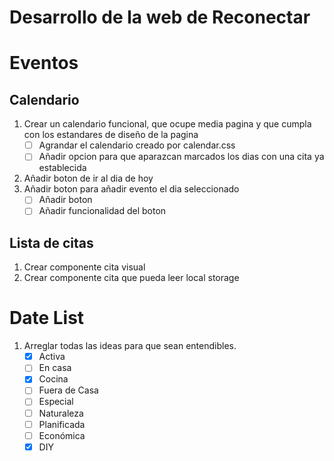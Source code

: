 # Desarrollo de la web de Reconectar


# Eventos
## Calendario
1. Crear un calendario funcional, que ocupe media pagina y que cumpla con los estandares de diseño de la pagina
    - [ ] Agrandar el calendario creado por calendar.css
    - [ ] Añadir opcion para que aparazcan marcados los dias con una cita ya establecida
2. Añadir boton de ir al dia de hoy
3. Añadir boton para añadir evento el dia seleccionado
    - [ ] Añadir boton
    - [ ] Añadir funcionalidad del boton
## Lista de citas
1. Crear componente cita visual
2. Crear componente cita que pueda leer local storage


# Date List
1. Arreglar todas las ideas para que sean entendibles.
    - [x] Activa
    - [ ] En casa
    - [x] Cocina
    - [ ] Fuera de Casa
    - [ ] Especial
    - [ ] Naturaleza
    - [ ] Planificada
    - [ ] Económica
    - [x] DIY
